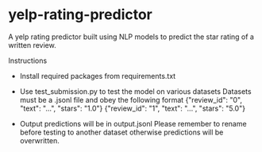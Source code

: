 # yelp-rating-predictor
A yelp rating predictor built using NLP models to predict the star rating of a written review.

Instructions
 - Install required packages from requirements.txt
 
 - Use test_submission.py to test the model on various datasets
    Datasets must be a .jsonl file and obey the following format
      {"review_id": "0", "text": "...", "stars": "1.0"}
      {"review_id": "1", "text": "...", "stars": "5.0"}
      
- Output predictions will be in output.jsonl 
  Please remember to rename before testing to another dataset otherwise predictions will be overwritten.
      
